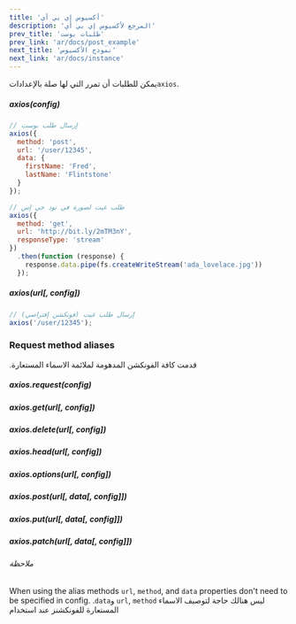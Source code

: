 ```yaml
---
title: 'أكسيوس إي بي أي'
description: 'المرجع لأكسيوس إي بي أي'
prev_title: 'طلبات بوست'
prev_link: 'ar/docs/post_example'
next_title: 'نموذج الأكسيوس'
next_link: 'ar/docs/instance'
---
```


يمكن للطلبات أن تمرر التي لها صلة بالإعدادات`axios`.

##### axios(config)

```js
// إرسال طلب بوست
axios({
  method: 'post',
  url: '/user/12345',
  data: {
    firstName: 'Fred',
    lastName: 'Flintstone'
  }
});
```

```js
// طلب غيت لصورة في نود جي إس
axios({
  method: 'get',
  url: 'http://bit.ly/2mTM3nY',
  responseType: 'stream'
})
  .then(function (response) {
    response.data.pipe(fs.createWriteStream('ada_lovelace.jpg'))
  });
```

##### axios(url[, config])

```js
// إرسال طلب غيت (فونكشن إفتراضي)
axios('/user/12345');
```

### Request method aliases

.قدمت كافة الفونكشن المدهومة لملائمة الاسماء المستعارة

##### axios.request(config)
##### axios.get(url[, config])
##### axios.delete(url[, config])
##### axios.head(url[, config])
##### axios.options(url[, config])
##### axios.post(url[, data[, config]])
##### axios.put(url[, data[, config]])
##### axios.patch(url[, data[, config]])

###### ملاحظة
When using the alias methods `url`, `method`, and `data` properties don't need to be specified in config.
.`data`و `url`, `method` ليس هنالك حاجة لتوصيف الاسماء المستعارة للفونكشنز عند استخدام
